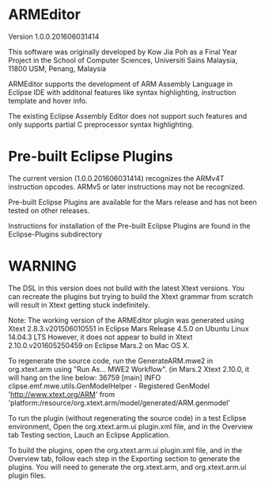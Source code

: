 # ARMEditor
Version 1.0.0.201606031414

This software was originally developed by Kow Jia Poh as a Final Year Project in the School of Computer Sciences, Universiti Sains Malaysia, 11800 USM, Penang, Malaysia

ARMEditor supports the development of ARM Assembly Language in Eclipse IDE 
with additonal features like syntax highlighting, instruction template and hover info.

The existing Eclipse Assembly Editor does not support such features and only supports partial C preprocessor syntax highlighting.

# Pre-built Eclipse Plugins
The current version (1.0.0.201606031414) recognizes the ARMv4T instruction opcodes. 
ARMv5 or later instructions may not be recognized. 

Pre-built Eclipse Plugins are available for the Mars release and has not been tested on other releases.

Instructions for installation of the Pre-built Eclipse Plugins are found in the Eclipse-Plugins subdirectory

# WARNING
The DSL in this version does not build with the latest Xtext versions.
You can recreate the plugins but trying to build the Xtext grammar from scratch will result in Xtext getting stuck indefinitely.

Note:
The working version of the ARMEditor plugin was generated using Xtext 2.8.3.v201506010551 in Eclipse Mars Release 4.5.0 on Ubuntu Linux 14.04.3 LTS
However, it does not appear to build in Xtext 2.10.0.v201605250459 on Eclipse Mars.2 on Mac OS X.

To regenerate the source code, run the GenerateARM.mwe2 in org.xtext.arm using "Run As... MWE2 Workflow".
(in Mars.2 Xtext 2.10.0, it will hang on the line below:
36759 [main] INFO  clipse.emf.mwe.utils.GenModelHelper  - Registered GenModel 'http://www.xtext.org/ARM' from 'platform:/resource/org.xtext.arm/model/generated/ARM.genmodel'

To run the plugin (without regenerating the source code) in a test Eclipse environment,
Open the org.xtext.arm.ui plugin.xml file, and in the Overview tab Testing section, Lauch an Eclipse Application.

To build the plugins, open the org.xtext.arm.ui plugin.xml file, and in the Overview tab,
follow each step in the Exporting section to generate the plugins. You will need to generate the org.xtext.arm, and org.xtext.arm.ui plugin files.


